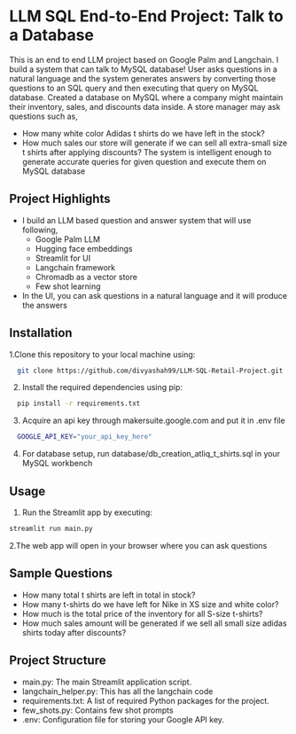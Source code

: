 
# LLM SQL End-to-End Project: Talk to a Database  

This is an end to end LLM project based on Google Palm and Langchain. I build a system that can talk to MySQL database!
User asks questions in a natural language and the system generates answers by converting those questions to an SQL query and
then executing that query on MySQL database. 
Created a database on MySQL where a company might maintain their inventory, sales, and discounts data inside. A store manager 
may ask questions such as,
- How many white color Adidas t shirts do we have left in the stock?
- How much sales our store will generate if we can sell all extra-small size t shirts after applying discounts?
The system is intelligent enough to generate accurate queries for given question and execute them on MySQL database


## Project Highlights

- I build an LLM based question and answer system that will use following,
  - Google Palm LLM
  - Hugging face embeddings
  - Streamlit for UI
  - Langchain framework
  - Chromadb as a vector store
  - Few shot learning
- In the UI, you can ask questions in a natural language and it will produce the answers


## Installation

1.Clone this repository to your local machine using:

```bash
  git clone https://github.com/divyashah99/LLM-SQL-Retail-Project.git
```
2. Install the required dependencies using pip:

```bash
  pip install -r requirements.txt
```
3. Acquire an api key through makersuite.google.com and put it in .env file

```bash
  GOOGLE_API_KEY="your_api_key_here"
```
4. For database setup, run database/db_creation_atliq_t_shirts.sql in your MySQL workbench

## Usage

1. Run the Streamlit app by executing:
```bash
streamlit run main.py

```

2.The web app will open in your browser where you can ask questions

## Sample Questions
  - How many total t shirts are left in total in stock?
  - How many t-shirts do we have left for Nike in XS size and white color?
  - How much is the total price of the inventory for all S-size t-shirts?
  - How much sales amount will be generated if we sell all small size adidas shirts today after discounts?
  
## Project Structure

- main.py: The main Streamlit application script.
- langchain_helper.py: This has all the langchain code
- requirements.txt: A list of required Python packages for the project.
- few_shots.py: Contains few shot prompts
- .env: Configuration file for storing your Google API key.

